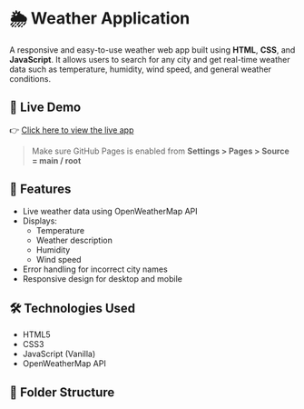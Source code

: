 # 🌦️ Weather Application

A responsive and easy-to-use weather web app built using **HTML**, **CSS**, and **JavaScript**. It allows users to search for any city and get real-time weather data such as temperature, humidity, wind speed, and general weather conditions.

## 🔗 Live Demo

👉 [Click here to view the live app](https://sandhiya04gs.github.io/WeatherApplication/)

> Make sure GitHub Pages is enabled from **Settings > Pages > Source = main / root**

## 🌟 Features

- Live weather data using OpenWeatherMap API
- Displays:
  - Temperature
  - Weather description
  - Humidity
  - Wind speed
- Error handling for incorrect city names
- Responsive design for desktop and mobile

## 🛠️ Technologies Used

- HTML5
- CSS3
- JavaScript (Vanilla)
- OpenWeatherMap API

## 📂 Folder Structure


